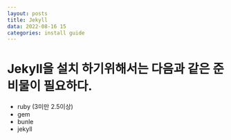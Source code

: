 ```yaml
---
layout: posts
title: Jekyll 
data: 2022-08-16 15
categories: install guide
---
```

# Jekyll을 설치 하기위해서는 다음과 같은 준비물이 필요하다.
* ruby (3미만 2.5이상)
* gem
* bunle
* jekyll 
